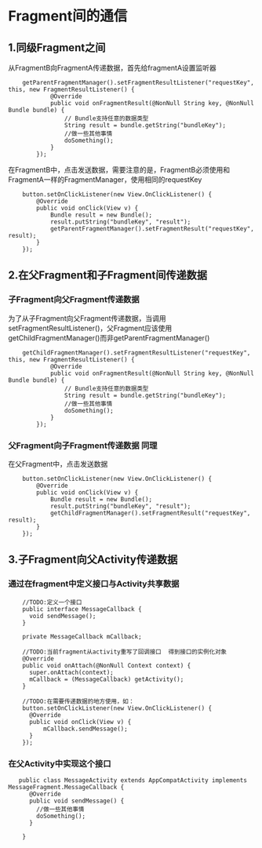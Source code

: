 # Fragment间的通信

## 1.同级Fragment之间
从FragmentB向FragmentA传递数据，首先给fragmentA设置监听器
``` 
    getParentFragmentManager().setFragmentResultListener("requestKey", this, new FragmentResultListener() {
            @Override
            public void onFragmentResult(@NonNull String key, @NonNull Bundle bundle) {
                // Bundle支持任意的数据类型
                String result = bundle.getString("bundleKey");
                //做一些其他事情
                doSomething();
            }
        });
```
在FragmentB中，点击发送数据，需要注意的是，FragmentB必须使用和FragmentA一样的FragmentManager，使用相同的requestKey
```
    button.setOnClickListener(new View.OnClickListener() {
        @Override
        public void onClick(View v) {
            Bundle result = new Bundle();
            result.putString("bundleKey", "result");
            getParentFragmentManager().setFragmentResult("requestKey", result);
        }
    });
```

## 2.在父Fragment和子Fragment间传递数据
### 子Fragment向父Fragment传递数据
为了从子Fragment向父Fragment传递数据，当调用setFragmentResultListener()，父Fragment应该使用getChildFragmentManager()而非getParentFragmentManager()
```
    getChildFragmentManager().setFragmentResultListener("requestKey", this, new FragmentResultListener() {
            @Override
            public void onFragmentResult(@NonNull String key, @NonNull Bundle bundle) {
                // Bundle支持任意的数据类型
                String result = bundle.getString("bundleKey");
                //做一些其他事情
                doSomething();
            }
        });
```
### 父Fragment向子Fragment传递数据 同理
在父Fragment中，点击发送数据
```
    button.setOnClickListener(new View.OnClickListener() {
        @Override
        public void onClick(View v) {
            Bundle result = new Bundle();
            result.putString("bundleKey", "result");
            getChildFragmentManager().setFragmentResult("requestKey", result);
        }
    });
```

## 3.子Fragment向父Activity传递数据
### 通过在fragment中定义接口与Activity共享数据
```
    //TODO:定义一个接口
    public interface MessageCallback {
      void sendMessage();
    }
    
    private MessageCallback mCallback;

    //TODO:当前fragment从activity重写了回调接口  得到接口的实例化对象
    @Override
    public void onAttach(@NonNull Context context) {
      super.onAttach(context);
      mCallback = (MessageCallback) getActivity();
    }
       
    //TODO:在需要传递数据的地方使用，如：
    button.setOnClickListener(new View.OnClickListener() {
      @Override
      public void onClick(View v) {
          mCallback.sendMessage();
      }
    });
```
### 在父Activity中实现这个接口
```
   public class MessageActivity extends AppCompatActivity implements MessageFragment.MessageCallback {
      @Override
      public void sendMessage() {
        //做一些其他事情
        doSomething();
      }
    
    }
```